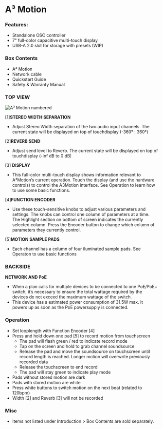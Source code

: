 # A³ Motion
### Features:
- Standalone OSC controller
- 7" full-color capacitive multi-touch display
- USB-A 2.0 slot for storage with presets (WIP)

### Box Contents
- A³ Motion
- Network cable
- Quickstart Guide
- Safety & Warranty Manual

### TOP VIEW
![A³ Motion numbered](https://doc.a3-audio.com/static/user/a3_systen_symbol_moc_numbered.png)

[1]**STEREO WIDTH SEPARATION**
- Adjust Stereo Width separation of the two audio input channels. The current state will be displayed on top of touchdisplay (-360° : 360°)

[2]**REVERB SEND**
- Adjust send level to Reverb. The current state will be displayed on top of touchdisplay (-inf dB to 0 dB)

[3] **DISPLAY**
- This full-color multi-touch display shows information relevant to A³Motion’s current operation. Touch the display (and use the hardware controls) to control the A3Motion interface. See Operation to learn how to use some basic functions.

[4]**FUNCTION ENCODER**
- Use these touch-sensitive knobs to adjust various parameters and settings. The knobs can control one column of parameters at a time. The Highlight section on bottom of screen indicates the currently selected column. Press the Encoder button to change which column of parameters they currently control.

[5]**MOTION SAMPLE PADS**
- Each channel has a column of four iluminated sample pads. See Operaton to use basic functions

### BACKSIDE
**NETWORK AND PoE**
- When a plan calls for multiple devices to be connected to one PoE/PoE+ switch, it’s necessary to ensure the total wattage required by the devices do not exceed the maximum wattage of the switch.
- This device has a  estimated power consumption of 31.5W max. It powers up as soon as the PoE powersupply is connected.

### Operation
- Set looplength with Function Encoder [4]
- Press and hold down one pad [5] to record motion from touchscreen 
	- The pad will flash green / red to indicate record mode
	- Tap on the screen and hold to grab channel soundsource
	- Release the pad and move the soundsource on touchscreen until record length is reached. Longer motion will overwrite previously recorded data
	- Release the touchscreen to end record
	- The pad will stay green to indicate play mode
- Pads without stored motion are dark
- Pads with stored motion are white
- Press white buttons to switch motion on the next beat (related to 120bpm)
- Width [2] and Reverb [3] will not be recorded

### Misc
- Items not listed under Introduction > Box Contents are sold separately.